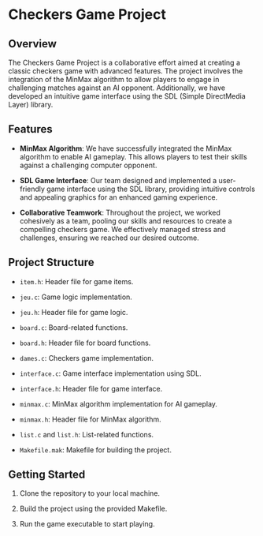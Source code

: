 # Checkers Game Project

## Overview

The Checkers Game Project is a collaborative effort aimed at creating a classic checkers game with advanced features. The project involves the integration of the MinMax algorithm to allow players to engage in challenging matches against an AI opponent. Additionally, we have developed an intuitive game interface using the SDL (Simple DirectMedia Layer) library.

## Features

- **MinMax Algorithm**: We have successfully integrated the MinMax algorithm to enable AI gameplay. This allows players to test their skills against a challenging computer opponent.

- **SDL Game Interface**: Our team designed and implemented a user-friendly game interface using the SDL library, providing intuitive controls and appealing graphics for an enhanced gaming experience.

- **Collaborative Teamwork**: Throughout the project, we worked cohesively as a team, pooling our skills and resources to create a compelling checkers game. We effectively managed stress and challenges, ensuring we reached our desired outcome.

## Project Structure

- `item.h`: Header file for game items.

- `jeu.c`: Game logic implementation.

- `jeu.h`: Header file for game logic.

- `board.c`: Board-related functions.

- `board.h`: Header file for board functions.

- `dames.c`: Checkers game implementation.

- `interface.c`: Game interface implementation using SDL.

- `interface.h`: Header file for game interface.

- `minmax.c`: MinMax algorithm implementation for AI gameplay.

- `minmax.h`: Header file for MinMax algorithm.

- `list.c` and `list.h`: List-related functions.

- `Makefile.mak`: Makefile for building the project.

## Getting Started

1. Clone the repository to your local machine.

2. Build the project using the provided Makefile.

3. Run the game executable to start playing.



